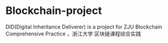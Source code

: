 # Blockchain-project
DID(Digital Inheritance Deliverer) is a project for ZJU Blockchain Comprehensive Practice ，浙江大学 区块链课程综合实践 
